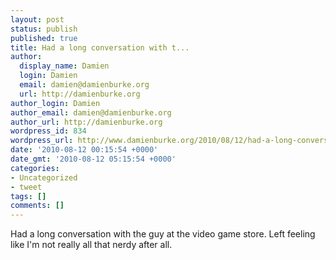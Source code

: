 ```yaml
---
layout: post
status: publish
published: true
title: Had a long conversation with t...
author:
  display_name: Damien
  login: Damien
  email: damien@damienburke.org
  url: http://damienburke.org
author_login: Damien
author_email: damien@damienburke.org
author_url: http://damienburke.org
wordpress_id: 834
wordpress_url: http://www.damienburke.org/2010/08/12/had-a-long-conversation-with-t/
date: '2010-08-12 00:15:54 +0000'
date_gmt: '2010-08-12 05:15:54 +0000'
categories:
- Uncategorized
- tweet
tags: []
comments: []
---
```

<p>Had a long conversation with the guy at the video game store. Left feeling like I'm not really all that nerdy after all.</p>
